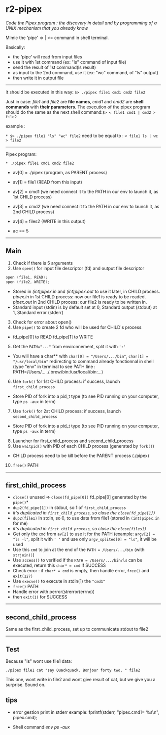 # r2-pipex

*Code the Pipex program : the discovery in detail and by programming of a 
UNIX mechanism that you already know.*

Mimic the 'pipe' => | <= command in shell terminal.

Basically: 

* the 'pipe' will read from input files
* use it with 1st command (ex: "ls" command of input file)
* send the result of 1st command(ls result) 
* as input to the 2nd command, use it (ex: "wc" command, of "ls" output)
* then write it in output file

__________________

It should be executed in this way: ```$> ./pipex file1 cmd1 cmd2 file2```

Just in case: *file1* and *file2* are **file names**, *cmd1* and *cmd2* are **shell commands**
with **their parameters**. The execution of the pipex program should do the same
as the next shell command:```$> < file1 cmd1 | cmd2 > file2```

example :

```* $> ./pipex file1 "ls" "wc" file2``` need to be equal to :
```< file1 ls | wc > file2```
__________________
Pipex program:
```
* ./pipex file1 cmd1 cmd2 file2
```
* av[0] = ./pipex (program, as PARENT process)
* av[1] = file1 (READ from this input)
* av[2] = cmd1 (we need connect it to the PATH in our env to launch it, as 1st CHILD process)
* av[3] = cmd2 (we need connect it to the PATH in our env to launch it, as 2nd CHILD process)
* av[4] = files2 (WRITE in this output)

* ac == 5

__________________

## Main

1. Check if there is 5 arguments
2. Use ```open()``` for input file descriptor (fd) and output file descriptor  
```C
open (file1, READ);
open (file2, WRITE);
```
* Stored in *(int)pipex.in* and *(int)pipex.out* to use it later, in CHILD process.
*pipex.in* in 1st CHILD process: now our file1 is ready to be readed.
*pipex.out* in 2nd CHILD process: our file2 is ready to be written in.
* Standard input (stdin) is by default set at 0, Standard output (stdout) at 1, Standard error (stderr)
3. Check for error about open()
4. Use ```pipe()``` to create 2 fd who will be used for CHILD's process
* fd_pipe[0] to READ fd_pipe[1] to WRITE
5. Get the ```PATH="..."``` from environnement, split it with ```':'```
* You will have a char** with ```char[0] = "/Users/.../bin"```, ```char[1] = "/usr/local/bin"``` redirecting to command already fonctionnal in shell (type "env" in terminal to see PATH line : PATH=/Users/...../.brew/bin:/usr/local/bin:...)
6. Use ```fork()``` for 1st CHILD process: if success, launch ```first_child_process```
* Store PID of fork into a pid_t type (to see PID running on your computer, type ```ps -aux``` in term)
7. Use ```fork()``` for 2st CHILD process: if success, launch ```second_child_process```
* Store PID of fork into a pid_t type (to see PID running on your computer, type ```ps -aux``` in term)
8. Launcher for first_child_process and second_child_process
9. Use ```waitpid()``` with PID of each CHILD process (generated by ```fork()```)
* CHILD process need to be kill before the PARENT process (./pipex)
10. ```free()``` PATH
______________

## first_child_process

* ```close()``` unused => ```close(fd_pipe[0])``` fd_pipe[0] generated by the ```pipe()```*
* ```dup2(fd_pipe[1])``` in stdout, so 1 of ```first_child_process``` 
* *it's duplicated in ```first_child_process```, so close the ```close(fd_pipe[1])```*
* ```dup2(file1)``` in stdin, so 0, to use data from file1 (stored in ```(int)pipex.in``` for me)
* *it's duplicated in ```first_child_process```, so close the ```close(files1)```*
* Get only the ```cmd``` from ```av[2]``` to use it for the PATH (example: ```argv[2] = "ls -l"```, split it with ```' '``` and use only ```argv_splited[0] = "ls"```, it will be used 
* Use this ```cmd``` to join at the end of the ```PATH = /Users/.../bin``` (with ```strjoin()```)
* Use ```access()``` to verified if the ```PATH = /Users/.../bin/ls``` can be executed, return this ```char* = cmd``` if SUCCESS
* Check error : if ```char* = cmd``` is empty, then handle error, ```free()``` and ```exit(127)```
* Use ```execve()``` to execute in stdin(1) the ```"cmd1"```
* ```free()``` PATH
* Handle error with perror(strerror(errno))
* then ```exit(1)``` for SUCCESS

__________________

## second_child_process

Same as the first_child_process, set up to communicate stdout to file2

__________________

## Test

Because "ls" wont use file1 data:

```./pipex file1 cat "say Quackquack. Bonjour forty two. " file2```

This one, wont write in file2 and wont give result of cat, but we give you a surprise. Sound on.

## tips

* error gestion print in stderr 
example: fprintf(stderr, "pipex.cmd1= %s\n", pipex.cmd);

* Shell command
*env*
*ps -aux*

